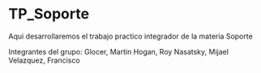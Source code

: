 # TP_Soporte
Aqui desarrollaremos el trabajo practico integrador de la materia Soporte

Integrantes del grupo:
Glocer, Martin
Hogan, Roy
Nasatsky, Mijael
Velazquez, Francisco
